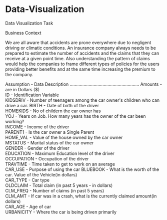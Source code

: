# Data-Visualization
Data Visualization Task

Business Context 

We are all aware that accidents are prone everywhere due to negligent driving or climatic conditions. An insurance company always needs to be prepared to estimate the number of accidents and the claims that they can receive at a given point time. Also understanding the pattern of claims would help the companies to frame different types of policies for the users providing better benefits and at the same time increasing the premium to the company.

Assumption - Data Description 
.......................................................
Amounts - are in Dollars ($)	
ID	- Identification Variable	 	
KIDSDRIV - Number of teenagers among the car owner's children who can drive a car.
BIRTH	 - Date of birth of the driver	
HOMEKIDS - No of childern the car owner has		
YOJ	 - Years on Job. How many years has the owner of the car been working?	
INCOME - Income of the driver		
PARENT1	 - Is the car owner a Single Parent		
HOME_VAL - Value of the house owned by the car owner	
MSTATUS	 - Marital status of the car owner	
GENDER	 - Gender of the driver		
EDUCATION	 - Maximum Education level of the driver	
OCCUPATION	- Occupation of the driver	
TRAVTIME	 - Time taken to get to work on an average	
CAR_USE	 - Purpose of using the car	
BLUEBOOK	 - What is the worth of the car. Value of the Vehicle(in dollars)	
CAR_TYPE	 - Car type		
OLDCLAIM	 - Total claim (in past 5 years - in dollars)	
CLM_FREQ	 - Number of claims (in past 5 years)	
CLM_AMT	 - If car was in a crash, what is the currently claimed amount(in dollars)	
CAR_AGE	 - Age of car	
URBANICITY	- Where the car is being driven primarily	

